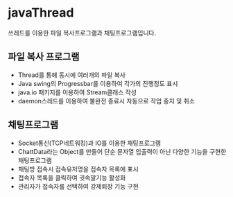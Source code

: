 # javaThread
쓰레드를 이용한 파일 복사프로그램과 채팅프로그램입니다.
## 파일 복사 프로그램
- Thread를 통해 동시에 여러개의 파일 복사
- Java swing의 Progressbar를 이용하여 각가의 진행정도 표시
- java.io 패키지를 이용하여 Stream클래스 작성
- daemon스레드를 이용하여 불완전 종료시 자동으로 작업 중지 및 취소
## 채팅프로그램
- Socket통신(TCP네트워킹)과 IO를 이용한 채팅프로그램
- ChattData라는 Object를 만들어 단순 문자열 입출력이 아닌 다양한 기능을 구현한 채팅프로그램
- 채팅방 접속시 접속유저명을 접속자 목록에 표시
- 접속자 목록을 클릭하여 귓속말기능 활성화
- 관리자가 접속자를 선택하여 강제퇴장 기능 구현

